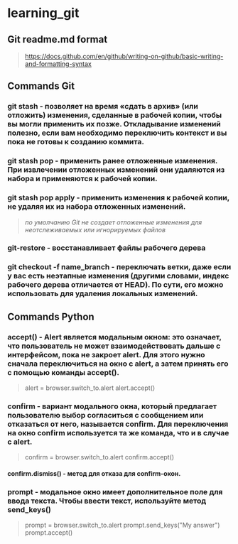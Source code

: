 # learning_git
## Git readme.md format 
> https://docs.github.com/en/github/writing-on-github/basic-writing-and-formatting-syntax

## Commands Git
### git stash - позволяет на время «сдать в архив» (или отложить) изменения, сделанные в рабочей копии, чтобы вы могли применить их позже. Откладывание изменений полезно, если вам необходимо переключить контекст и вы пока не готовы к созданию коммита.
### git stash pop - применить ранее отложенные изменения. При извлечении отложенных изменений они удаляются из набора и применяются к рабочей копии.
### git stash pop apply - применить изменения к рабочей копии, не удаляя их из набора отложенных изменений. 
> *по умолчанию Git не создает отложенные изменения для неотслеживаемых или игнорируемых файлов*
### git-restore - восстанавливает файлы рабочего дерева
### git checkout -f name_branch - переключать ветки, даже если у вас есть неэтапные изменения (другими словами, индекс рабочего дерева отличается от HEAD). По сути, его можно использовать для удаления локальных изменений.

## Commands Python
### accept() -  Alert является модальным окном: это означает, что пользователь не может взаимодействовать дальше с интерфейсом, пока не закроет alert. Для этого нужно сначала переключиться на окно с alert, а затем принять его с помощью команды accept().
> alert = browser.switch_to.alert
> alert.accept()
### confirm - вариант модального окна, который предлагает пользователю выбор согласиться с сообщением или отказаться от него, называется confirm. Для переключения на окно confirm используется та же команда, что и в случае с alert.
> confirm = browser.switch_to.alert
> confirm.accept()
#### confirm.dismiss() - метод для отказа для confirm-окон.
### prompt - модальное окно имеет дополнительное поле для ввода текста. Чтобы ввести текст, используйте метод send_keys()
> prompt = browser.switch_to.alert
prompt.send_keys("My answer")
prompt.accept()
